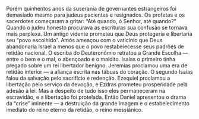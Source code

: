 ﻿Porém quinhentos anos da suserania de governantes estrangeiros foi demasiado mesmo para judeus pacientes e resignados. Os profetas e os sacerdotes começaram a gritar: “Até quando, ó Senhor, até quando?”  Quando o judeu honesto procurava as escrituras sua confusão se tornava mais perplexa. Um antigo vidente prometeu que Deus protegeria e libertaria seu “povo escolhido”. Amós ameaçou com o vaticínio que Deus abandonaria Israel a menos que o povo restabelecesse seus padrões de retidão nacional. O escriba do Deuteronômio retratou a Grande Escolha — entre o bem e o mal, o abençoado e o maldito. Isaías o primeiro tinha pregado sobre um rei libertador benigno. Jeremias proclamou uma era de retidão interior — a aliança escrita nas tábuas do coração. O segundo Isaías falou da salvação pelo sacrifício e redenção. Ezequiel proclamou a libertação pelo serviço da devoção, e Ezdras prometeu prosperidade pela adesão à lei. Mas a despeito de tudo isso eles permaneceram na escravidão, e a libertação foi protelada. Então Daniel apresentou o drama da “crise” iminente — a destruição da grande imagem e o estabelecimento imediato do reino eterno da retidão, o reino messiânico.